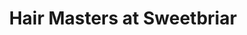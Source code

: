 ---
title: "Hair Masters at Sweetbriar"
url: /greenville/hair-masters-at-sweetbriar/
shop: Friseur
---
